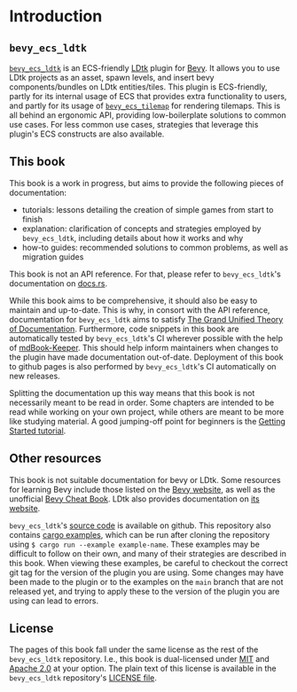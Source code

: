 # Introduction

## `bevy_ecs_ldtk`

[`bevy_ecs_ldtk`](https://crates.io/crates/bevy_ecs_ldtk) is an ECS-friendly [LDtk](https://ldtk.io/) plugin for [Bevy](https://bevyengine.org/).
It allows you to use LDtk projects as an asset, spawn levels, and insert bevy components/bundles on LDtk entities/tiles.
This plugin is ECS-friendly, partly for its internal usage of ECS that provides extra functionality to users, and partly for its usage of [`bevy_ecs_tilemap`](https://crates.io/crates/bevy_ecs_tilemap) for rendering tilemaps.
This is all behind an ergonomic API, providing low-boilerplate solutions to common use cases.
For less common use cases, strategies that leverage this plugin's ECS constructs are also available.

## This book
This book is a work in progress, but aims to provide the following pieces of documentation:
- tutorials: lessons detailing the creation of simple games from start to finish
- explanation: clarification of concepts and strategies employed by `bevy_ecs_ldtk`, including details about how it works and why
- how-to guides: recommended solutions to common problems, as well as migration guides

This book is not an API reference.
For that, please refer to `bevy_ecs_ldtk`'s documentation on [docs.rs](https://docs.rs/bevy_ecs_ldtk/).

While this book aims to be comprehensive, it should also be easy to maintain and up-to-date.
This is why, in consort with the API reference, documentation for `bevy_ecs_ldtk` aims to satisfy [The Grand Unified Theory of Documentation](https://documentation.divio.com/).
Furthermore, code snippets in this book are automatically tested by `bevy_ecs_ldtk`'s CI wherever possible with the help of [mdBook-Keeper](https://github.com/tfpk/mdbook-keeper/).
This should help inform maintainers when changes to the plugin have made documentation out-of-date.
Deployment of this book to github pages is also performed by `bevy_ecs_ldtk`'s CI automatically on new releases.

Splitting the documentation up this way means that this book is not necessarily meant to be read in order.
Some chapters are intended to be read while working on your own project, while others are meant to be more like studying material.
A good jumping-off point for beginners is the [Getting Started tutorial](getting-started.md).

## Other resources
This book is not suitable documentation for bevy or LDtk.
Some resources for learning Bevy include those listed on the [Bevy website](https://bevyengine.org/learn), as well as the unofficial [Bevy Cheat Book](https://bevy-cheatbook.github.io/).
LDtk also provides documentation on [its website](https://ldtk.io/docs/).

`bevy_ecs_ldtk`'s [source code](https://github.com/Trouv/bevy_ecs_ldtk) is available on github.
This repository also contains [cargo examples](https://github.com/Trouv/bevy_ecs_ldtk/tree/v0.8.0/examples), which can be run after cloning the repository using `$ cargo run --example example-name`. <!-- x-release-please-version -->
These examples may be difficult to follow on their own, and many of their strategies are described in this book.
When viewing these examples, be careful to checkout the correct git tag for the version of the plugin you are using.
Some changes may have been made to the plugin or to the examples on the `main` branch that are not released yet, and trying to apply these to the version of the plugin you are using can lead to errors.

## License
The pages of this book fall under the same license as the rest of the `bevy_ecs_ldtk` repository.
I.e., this book is dual-licensed under [MIT](http://opensource.org/licenses/MIT) and [Apache 2.0](http://www.apache.org/licenses/LICENSE-2.0) at your option.
The plain text of this license is available in the `bevy_ecs_ldtk` repository's [LICENSE file](https://github.com/Trouv/bevy_ecs_ldtk/blob/main/LICENSE).
